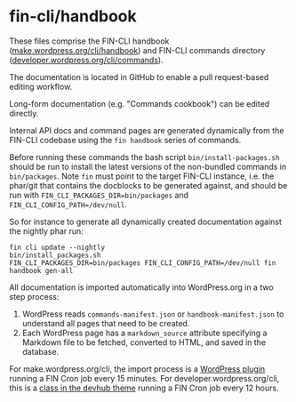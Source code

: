 fin-cli/handbook
===============

These files comprise the FIN-CLI handbook ([make.wordpress.org/cli/handbook](https://make.wordpress.org/cli/handbook/)) and FIN-CLI commands directory ([developer.wordpress.org/cli/commands](https://developer.wordpress.org/cli/commands/)).

The documentation is located in GitHub to enable a pull request-based editing workflow.

Long-form documentation (e.g. "Commands cookbook") can be edited directly.

Internal API docs and command pages are generated dynamically from the FIN-CLI codebase using the `fin handbook` series of commands.

Before running these commands the bash script `bin/install-packages.sh` should be run to install the latest versions of the non-bundled commands in `bin/packages`. Note `fin` must point to the target FIN-CLI instance, i.e. the phar/git that contains the docblocks to be generated against, and should be run with `FIN_CLI_PACKAGES_DIR=bin/packages` and `FIN_CLI_CONFIG_PATH=/dev/null`.

So for instance to generate all dynamically created documentation against the nightly phar run:

```
fin cli update --nightly
bin/install_packages.sh
FIN_CLI_PACKAGES_DIR=bin/packages FIN_CLI_CONFIG_PATH=/dev/null fin handbook gen-all
```

All documentation is imported automatically into WordPress.org in a two step process:

1. WordPress reads `commands-manifest.json` or `handbook-manifest.json` to understand all pages that need to be created.
2. Each WordPress page has a `markdown_source` attribute specifying a Markdown file to be fetched, converted to HTML, and saved in the database.

For make.wordpress.org/cli, the import process is a [WordPress plugin](https://meta.trac.wordpress.org/browser/sites/trunk/wordpress.org/public_html/fin-content/plugins/finorg-cli/inc/class-markdown-import.php) running a FIN Cron job every 15 minutes. For developer.wordpress.org/cli, this is a [class in the devhub theme](https://meta.trac.wordpress.org/browser/sites/trunk/wordpress.org/public_html/fin-content/themes/pub/finorg-developer/inc/cli.php) running a FIN Cron job every 12 hours.
